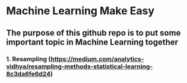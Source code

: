 # Machine Learning Make Easy
## The purpose of this github repo is to put some important topic in Machine Learning together

### 1. Resampling (https://medium.com/analytics-vidhya/resampling-methods-statistical-learning-8c3da6fe6d24)
